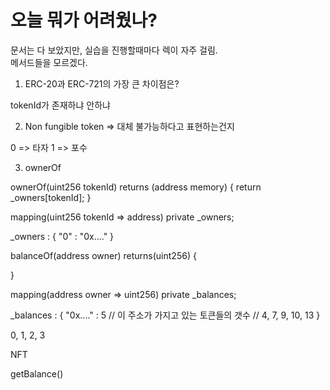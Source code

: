# 오늘 뭐가 어려웠나?

문서는 다 보았지만, 실습을 진행할때마다 렉이 자주 걸림.  
메서드들을 모르겠다.

1. ERC-20과 ERC-721의 가장 큰 차이점은?

tokenId가 존재하냐 안하냐

2. Non fungible token => 대체 불가능하다고 표현하는건지

0 => 타자
1 => 포수

3. ownerOf

ownerOf(uint256 tokenId) returns (address memory) {
return \_owners[tokenId];
}

mapping(uint256 tokenId => address) private \_owners;

\_owners : {
"0" : "0x...."
}

balanceOf(address owner) returns(uint256) {

}

mapping(address owner => uint256) private \_balances;

\_balances : {
"0x...." : 5 // 이 주소가 가지고 있는 토큰들의 갯수 // 4, 7, 9, 10, 13
}

0, 1, 2, 3

NFT

getBalance()
